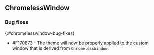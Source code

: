 ## ChromelessWindow

### Bug fixes
{:#chromelesswindow-bug-fixes}

* \#F170873 - The theme will now be properly applied to the custom window that is derived from `ChromelessWindow`.
